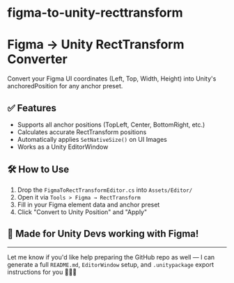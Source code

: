 # figma-to-unity-recttransform
# Figma → Unity RectTransform Converter

Convert your Figma UI coordinates (Left, Top, Width, Height) into Unity's anchoredPosition for any anchor preset.

## ✅ Features
- Supports all anchor positions (TopLeft, Center, BottomRight, etc.)
- Calculates accurate RectTransform positions
- Automatically applies `SetNativeSize()` on UI Images
- Works as a Unity EditorWindow

## 🛠 How to Use
1. Drop the `FigmaToRectTransformEditor.cs` into `Assets/Editor/`
2. Open it via `Tools > Figma → RectTransform`
3. Fill in your Figma element data and anchor preset
4. Click "Convert to Unity Position" and "Apply"

## 🧠 Made for Unity Devs working with Figma!

---

Let me know if you'd like help preparing the GitHub repo as well — I can generate a full `README.md`, `EditorWindow` setup, and `.unitypackage` export instructions for you 🔨🤖🔧

